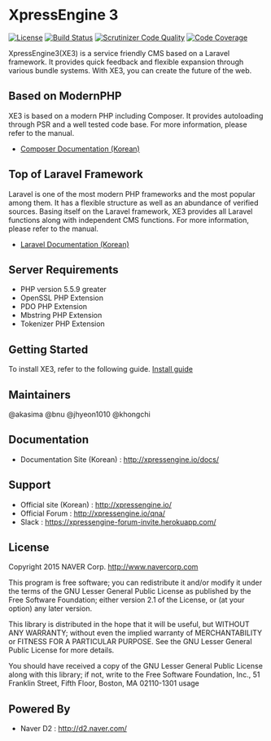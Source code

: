 XpressEngine 3
==============

[![License](http://img.shields.io/badge/license-GNU%20LGPL-brightgreen.svg)](http://www.gnu.org/licenses/gpl.html) [![Build Status](https://scrutinizer-ci.com/g/xpressengine/xpressengine/badges/build.png?b=master)](https://scrutinizer-ci.com/g/xpressengine/xpressengine/build-status/master) [![Scrutinizer Code Quality](https://scrutinizer-ci.com/g/xpressengine/xpressengine/badges/quality-score.png?b=master)](https://scrutinizer-ci.com/g/xpressengine/xpressengine/?branch=master) [![Code Coverage](https://scrutinizer-ci.com/g/xpressengine/xpressengine/badges/coverage.png?b=master)](https://scrutinizer-ci.com/g/xpressengine/xpressengine/?branch=master)

XpressEngine3(XE3) is a service friendly CMS based on a Laravel framework. It provides quick feedback and flexible expansion through various bundle systems. With XE3, you can create the future of the web. 

## Based on ModernPHP
XE3 is based on a modern PHP including Composer. It provides autoloading through PSR and a well tested code base. For more information, please refer to the manual. 

* [Composer Documentation (Korean)](http://xpressengine.github.io/Composer-korean-docs/)

## Top of Laravel Framework
Laravel is one of the most modern PHP frameworks and the most popular among them. It has a flexible structure as well as an abundance of verified sources. Basing itself on the Laravel framework, XE3 provides all Laravel functions along with independent CMS functions. For more information, please refer to the manual. 

* [Laravel Documentation (Korean)](http://xpressengine.github.io/laravel-korean-docs/)

## Server Requirements
* PHP version 5.5.9 greater 
* OpenSSL PHP Extension
* PDO PHP Extension
* Mbstring PHP Extension
* Tokenizer PHP Extension

## Getting Started

To install XE3, refer to the following guide. [Install guide](http://xpressengine.io/docs/3.0/install)

## Maintainers
@akasima @bnu @jhyeon1010 @khongchi

## Documentation
* Documentation Site (Korean) : http://xpressengine.io/docs/

## Support
* Official site (Korean) : http://xpressengine.io/
* Official Forum : http://xpressengine.io/qna/
* Slack : https://xpressengine-forum-invite.herokuapp.com/

## License
Copyright 2015 NAVER Corp. <http://www.navercorp.com>

This program is free software; you can redistribute it and/or
modify it under the terms of the GNU Lesser General Public
License as published by the Free Software Foundation; either
version 2.1 of the License, or (at your option) any later version.

This library is distributed in the hope that it will be useful,
but WITHOUT ANY WARRANTY; without even the implied warranty of
MERCHANTABILITY or FITNESS FOR A PARTICULAR PURPOSE.  See the GNU
Lesser General Public License for more details.

You should have received a copy of the GNU Lesser General Public
License along with this library; if not, write to the Free Software
Foundation, Inc., 51 Franklin Street, Fifth Floor, Boston, MA  02110-1301  usage

## Powered By
* Naver D2 : http://d2.naver.com/
